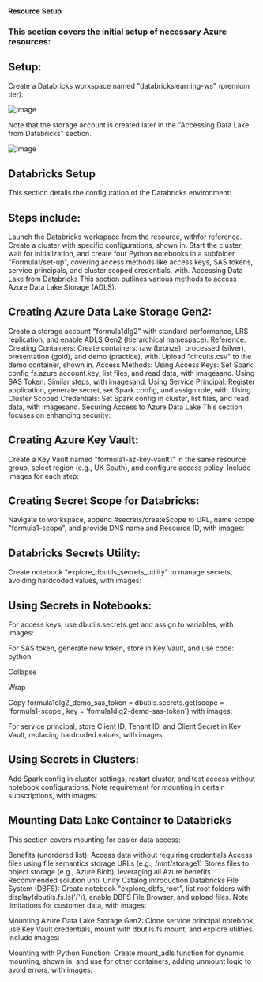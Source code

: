 #### Resource Setup

### This section covers the initial setup of necessary Azure resources:

## Setup:

Create a Databricks workspace named "databrickslearning-ws" (premium tier).

![Image](https://github.com/user-attachments/assets/4509beaa-5e24-4db9-80a2-48f8ac204293)


Note that the storage account is created later in the "Accessing Data Lake from Databricks" section.

![Image](https://github.com/user-attachments/assets/df8c79e1-3006-4b06-a17c-60badfe29415)

## Databricks Setup
This section details the configuration of the Databricks environment:

## Steps include:
Launch the Databricks workspace from the resource, withfor reference.
Create a cluster with specific configurations, shown in.
Start the cluster, wait for initialization, and create four Python notebooks in a subfolder "Formula1/set-up", covering access methods like access keys, SAS tokens, service principals, and cluster scoped credentials, with.
Accessing Data Lake from Databricks
This section outlines various methods to access Azure Data Lake Storage (ADLS):

## Creating Azure Data Lake Storage Gen2:
Create a storage account "formula1dlg2" with standard performance, LRS replication, and enable ADLS Gen2 (hierarchical namespace). Reference.
Creating Containers:
Create containers: raw (bronze), processed (silver), presentation (gold), and demo (practice), with.
Upload "circuits.csv" to the demo container, shown in.
Access Methods:
Using Access Keys: Set Spark config fs.azure.account.key, list files, and read data, with imagesand.
Using SAS Token: Similar steps, with imagesand.
Using Service Principal: Register application, generate secret, set Spark config, and assign role, with.
Using Cluster Scoped Credentials: Set Spark config in cluster, list files, and read data, with imagesand.
Securing Access to Azure Data Lake
This section focuses on enhancing security:

## Creating Azure Key Vault:
Create a Key Vault named "formula1-az-key-vault1" in the same resource group, select region (e.g., UK South), and configure access policy. Include images for each step:







## Creating Secret Scope for Databricks:
Navigate to workspace, append #secrets/createScope to URL, name scope "formula1-scope", and provide DNS name and Resource ID, with images:





## Databricks Secrets Utility:
Create notebook "explore_dbutils_secrets_utility" to manage secrets, avoiding hardcoded values, with images:


## Using Secrets in Notebooks:
For access keys, use dbutils.secrets.get and assign to variables, with images:



For SAS token, generate new token, store in Key Vault, and use code:
python

Collapse

Wrap

Copy
formula1dlg2_demo_sas_token = dbutils.secrets.get(scope = 'formula1-scope', key = 'fomula1dlg2-demo-sas-token')
with images:









For service principal, store Client ID, Tenant ID, and Client Secret in Key Vault, replacing hardcoded values, with images:











## Using Secrets in Clusters:
Add Spark config in cluster settings, restart cluster, and test access without notebook configurations. Note requirement for mounting in certain subscriptions, with images:



## Mounting Data Lake Container to Databricks
This section covers mounting for easier data access:

Benefits (unordered list):
Access data without requiring credentials
Access files using file semantics storage URLs (e.g., /mnt/storage1)
Stores files to object storage (e.g., Azure Blob), leveraging all Azure benefits
Recommended solution until Unity Catalog introduction
Databricks File System (DBFS):
Create notebook "explore_dbfs_root", list root folders with display(dbutils.fs.ls('/')), enable DBFS File Browser, and upload files. Note limitations for customer data, with images:










Mounting Azure Data Lake Storage Gen2:
Clone service principal notebook, use Key Vault credentials, mount with dbutils.fs.mount, and explore utilities. Include images:









Mounting with Python Function:
Create mount_adls function for dynamic mounting, shown in, and use for other containers, adding unmount logic to avoid errors, with images:







